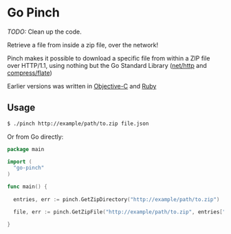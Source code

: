 # Go Pinch

*TODO:* Clean up the code.

Retrieve a file from inside a zip file, over the network!

Pinch makes it possible to download a specific file from within 
a ZIP file over HTTP/1.1, using nothing but the Go Standard 
Library ([net/http](http://golang.org/pkg/net/http/) and 
[compress/flate](http://golang.org/pkg/compress/flate/))

Earlier versions was written in [Objective-C](https://github.com/epatel/pinch-objc) and [Ruby](https://github.com/peterhellberg/pinch)

## Usage

```bash
$ ./pinch http://example/path/to.zip file.json
```

Or from Go directly:

```go
package main

import (
  "go-pinch"
)

func main() {
  
  entries, err := pinch.GetZipDirectory("http://example/path/to.zip")

  file, err := pinch.GetZipFile("http://example/path/to.zip", entries["file.json"])

}
```
